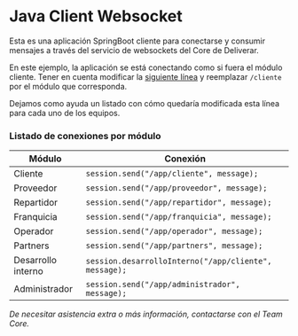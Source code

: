 # Java Client Websocket

Esta es una aplicación SpringBoot cliente para conectarse y consumir mensajes a través del servicio de websockets del Core de Deliverar.

En este ejemplo, la aplicación se está conectando como si fuera el módulo cliente. Tener en cuenta modificar la [siguiente línea](https://github.com/roccacamila/javaclient-websocket/blob/main/src/main/java/spring/ConnectToWebSocket.java#L16) y reemplazar `/cliente` por el módulo que corresponda.

Dejamos como ayuda un listado con cómo quedaría modificada esta línea para cada uno de los equipos.
### Listado de conexiones por módulo

Módulo | Conexión
--- | --- |
Cliente | `session.send("/app/cliente", message);` |
Proveedor | `session.send("/app/proveedor", message);` |
Repartidor | `session.send("/app/repartidor", message);` |
Franquicia | `session.send("/app/franquicia", message);` |
Operador | `session.send("/app/operador", message);` |
Partners | `session.send("/app/partners", message);` |
Desarrollo interno | `session.desarrolloInterno("/app/cliente", message);` |
Administrador | `session.send("/app/administrador", message);` |

*De necesitar asistencia extra o más información, contactarse con el Team Core.*
